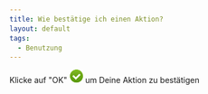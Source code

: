 ```yaml
---
title: Wie bestätige ich einen Aktion?
layout: default
tags:
  - Benutzung
---
```


Klicke auf "OK"  ![printpreview](..\images\icons\Ok24.png) um Deine Aktion zu bestätigen
